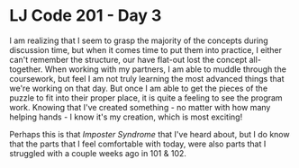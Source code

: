 # LJ Code 201 - Day 3

I am realizing that I seem to grasp the majority of the concepts during discussion time, but when it comes time to put them into practice, I either can't remember the structure, our have flat-out lost the concept all-together. When working with my partners, I am able to muddle through the coursework, but feel I am not truly learning the most advanced things that we're working on that day. But once I am able to get the pieces of the puzzle to fit into their proper place, it is quite a feeling to see the program work. Knowing that I've created something - no matter with how many helping hands - I know it's my creation, which is most exciting!

Perhaps this is that *Imposter Syndrome* that I've heard about, but I do know that the parts that I feel comfortable with today, were also parts that I struggled with a couple weeks ago in 101 & 102.
